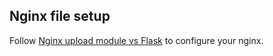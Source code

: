 ## Nginx file setup

Follow [Nginx upload module vs Flask](http://blog.thisisfeifan.com/2013/03/nginx-upload-module-vs-flask.html) to configure your nginx.
